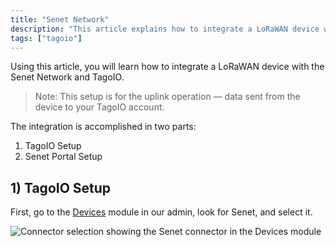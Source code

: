 ```yaml
---
title: "Senet Network"
description: "This article explains how to integrate a LoRaWAN device with the Senet Network and TagoIO, focusing on configuring the uplink so device data is sent to your TagoIO account."
tags: ["tagoio"]
---
```


Using this article, you will learn how to integrate a LoRaWAN device with the Senet Network and TagoIO.

> Note: This setup is for the uplink operation — data sent from the device to your TagoIO account.

The integration is accomplished in two parts:
1) TagoIO Setup  
2) Senet Portal Setup

## 1) TagoIO Setup

First, go to the [Devices](../devices/devices) module in our admin, look for Senet, and select it.

![Connector selection showing the Senet connector in the Devices module](/docs_imagem/tagoio/senet-network-4.png)